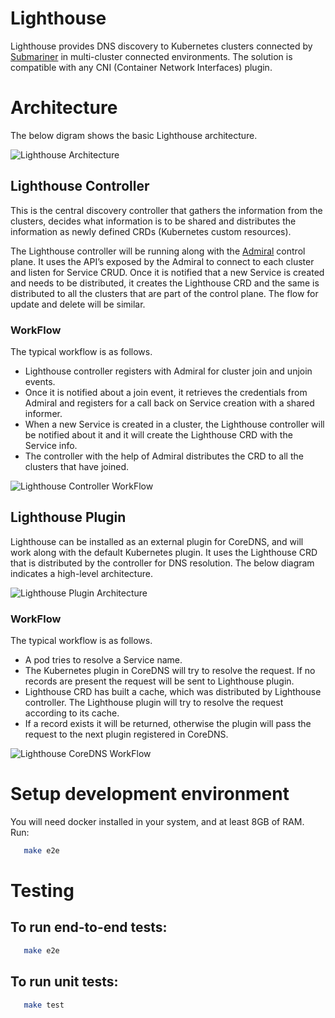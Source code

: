 # Lighthouse 
Lighthouse provides DNS discovery to Kubernetes clusters connected by [Submariner](https://github.com/submariner-io/submariner) in multi-cluster connected environments. The solution is compatible with any CNI (Container Network Interfaces) plugin.

# Architecture
The below digram shows the basic Lighthouse architecture.

![Lighthouse Architecture](https://raw.githubusercontent.com/submariner-io/lighthouse/master/docs/img/architecture.png)

## Lighthouse Controller
This is the central discovery controller that gathers the information from the clusters, decides what information is to be shared and distributes the information as newly defined CRDs (Kubernetes custom resources).

The Lighthouse controller will be running along with the [Admiral](https://github.com/submariner-io/admiral) control plane. It uses the API’s exposed by the Admiral to connect to each cluster and listen for Service CRUD. Once it is notified that a new Service is created and needs to be distributed, it creates the Lighthouse CRD and the same is distributed to all the clusters that are part of the control plane. The flow for update and delete will be similar.

### WorkFlow
The typical workflow is as follows.

- Lighthouse controller registers with Admiral for cluster join and unjoin events.
- Once it is notified about a join event, it retrieves the credentials from Admiral and registers for a call back on Service creation with a shared informer.
- When a new Service is created in a cluster, the Lighthouse controller will be notified about it and it will create the Lighthouse CRD with the Service info.
- The controller with the help of Admiral distributes the CRD to all the clusters that have joined.

![Lighthouse Controller WorkFlow](https://raw.githubusercontent.com/submariner-io/lighthouse/master/docs/img/controllerWorkFlow.png)

## Lighthouse Plugin
Lighthouse can be installed as an external plugin for CoreDNS, and will work along with the default Kubernetes plugin. It uses the Lighthouse CRD that is distributed by the controller for DNS resolution. The below diagram indicates a high-level architecture.

![Lighthouse Plugin Architecture](https://raw.githubusercontent.com/submariner-io/lighthouse/master/docs/img/lighthousePluginArchitecture.png)

### WorkFlow
The typical workflow is as follows.

- A pod tries to resolve a Service name.
- The Kubernetes plugin in CoreDNS will try to resolve the request. If no records are present the request will be sent to Lighthouse plugin.
- Lighthouse CRD has built a cache, which was distributed by Lighthouse controller. The Lighthouse plugin will try to resolve the request according to its cache.
- If a record exists it will be returned, otherwise the plugin will pass the request to the next plugin registered in CoreDNS.

![Lighthouse CoreDNS WorkFlow](https://raw.githubusercontent.com/submariner-io/lighthouse/master/docs/img/coreDNSWorkFlow.png)


# Setup development environment
You will need docker installed in your system, and at least 8GB of RAM.
Run:
```bash
   make e2e
```

# Testing

## To run end-to-end tests:
```bash
   make e2e
```

## To run unit tests:
```bash
   make test
```


